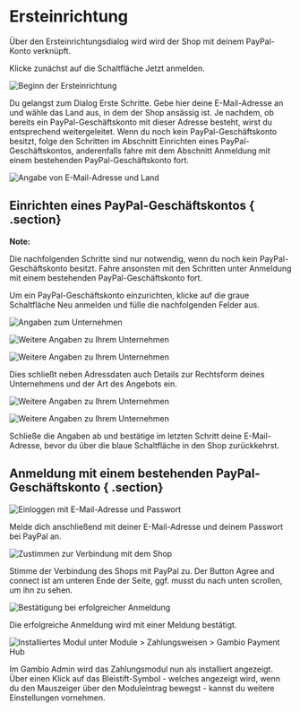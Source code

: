 # Ersteinrichtung 

Über den Ersteinrichtungsdialog wird wird der Shop mit deinem PayPal-Konto verknüpft.

Klicke zunächst auf die Schaltfläche Jetzt anmelden.

![](Bilder/PayPal2Hub/20190611_002.png "Beginn der Ersteinrichtung")

Du gelangst zum Dialog Erste Schritte. Gebe hier deine E-Mail-Adresse an und wähle das Land aus, in dem der Shop ansässig ist. Je nachdem, ob bereits ein PayPal-Geschäftskonto mit dieser Adresse besteht, wirst du entsprechend weitergeleitet. Wenn du noch kein PayPal-Geschäftskonto besitzt, folge den Schritten im Abschnitt Einrichten eines PayPal-Geschäftskontos, anderenfalls fahre mit dem Abschnitt Anmeldung mit einem bestehenden PayPal-Geschäftskonto fort.

![](Bilder/PayPal2Hub/20190611_003.png "Angabe von E-Mail-Adresse und Land")

## Einrichten eines PayPal-Geschäftskontos { .section}

**Note:**

Die nachfolgenden Schritte sind nur notwendig, wenn du noch kein PayPal-Geschäftskonto besitzt. Fahre ansonsten mit den Schritten unter Anmeldung mit einem bestehenden PayPal-Geschäftskonto fort.

Um ein PayPal-Geschäftskonto einzurichten, klicke auf die graue Schaltfläche Neu anmelden und fülle die nachfolgenden Felder aus.

![](Bilder/PayPal2Hub/20190613_002.png "Angaben zum Unternehmen")

![](Bilder/PayPal2Hub/20190613_003.png "Weitere Angaben zu Ihrem Unternehmen")

![](Bilder/PayPal2Hub/20190613_004.png "Weitere Angaben zu Ihrem Unternehmen")

Dies schließt neben Adressdaten auch Details zur Rechtsform deines Unternehmens und der Art des Angebots ein.

![](Bilder/PayPal2Hub/20190613_005.png "Weitere Angaben zu Ihrem Unternehmen")

![](Bilder/PayPal2Hub/20190613_006.png "Weitere Angaben zu Ihrem Unternehmen")

Schließe die Angaben ab und bestätige im letzten Schritt deine E-Mail-Adresse, bevor du über die blaue Schaltfläche in den Shop zurückkehrst.

## Anmeldung mit einem bestehenden PayPal-Geschäftskonto { .section}

![](Bilder/PayPal2Hub/20190611_004.png "Einloggen mit E-Mail-Adresse und Passwort")

Melde dich anschließend mit deiner E-Mail-Adresse und deinem Passwort bei PayPal an.

![](Bilder/PayPal2Hub/20190611_005.png "Zustimmen zur Verbindung mit dem Shop")

Stimme der Verbindung des Shops mit PayPal zu. Der Button Agree and connect ist am unteren Ende der Seite, ggf. musst du nach unten scrollen, um ihn zu sehen.

![](Bilder/PayPal2Hub/20190611_006.png "Bestätigung bei erfolgreicher Anmeldung")

Die erfolgreiche Anmeldung wird mit einer Meldung bestätigt.

![](Bilder/PayPal2Hub/20190611_007.png "Installiertes Modul unter Module > Zahlungsweisen
        > Gambio Payment Hub")

Im Gambio Admin wird das Zahlungsmodul nun als installiert angezeigt. Über einen Klick auf das Bleistift-Symbol - welches angezeigt wird, wenn du den Mauszeiger über den Moduleintrag bewegst - kannst du weitere Einstellungen vornehmen.



